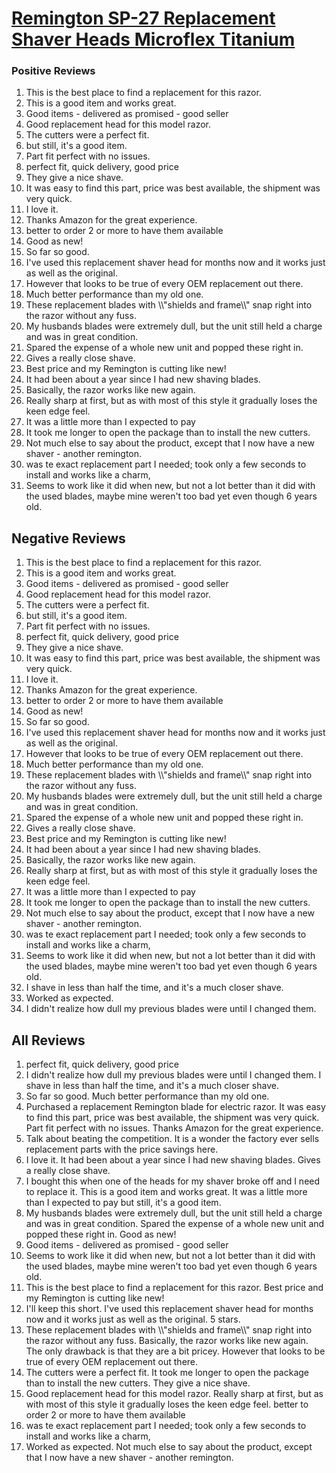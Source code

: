 # [Remington SP-27 Replacement Shaver Heads Microflex Titanium](https://products.checkmycream.com/products/Remington-SP-27-Replacement-Shaver-Heads-Microflex-Titanium.html)

### Positive Reviews

<ol>
      <li>This is the best place to find a replacement for this razor.</li>
      <li>This is a good item and works great.</li>
      <li>Good items - delivered as promised - good seller</li>
      <li>Good replacement head for this model razor.</li>
      <li>The cutters were a perfect fit.  </li>
      <li>but still, it&#x27;s a good item.</li>
      <li>Part fit perfect with no issues.  </li>
      <li>perfect fit, quick delivery, good price</li>
      <li>They give a nice shave.</li>
      <li>It was easy to find this part, price was best available, the shipment was very quick.  </li>
      <li>I love it.</li>
      <li>Thanks Amazon for the great experience.</li>
      <li>better to order 2 or more to have them available</li>
      <li>Good as new!</li>
      <li>So far so good.</li>
      <li>I&#x27;ve used this replacement shaver head for months now and it works just as well as the original.</li>
      <li>However that looks to be true of every OEM replacement out there.</li>
      <li>Much better performance than my old one.</li>
      <li>These replacement blades with \\&quot;shields and frame\\&quot; snap right into the razor without any fuss.  </li>
      <li>My husbands blades were extremely dull, but the unit still held a charge and was in great condition.</li>
      <li>Spared the expense of a whole new unit and popped these right in.</li>
      <li>Gives a really close shave.</li>
      <li>Best price and my Remington is cutting like new!</li>
      <li>It had been about a year since I had new shaving blades.</li>
      <li>Basically, the razor works like new again.  </li>
      <li>Really sharp at first, but as with most of this style it gradually loses the keen edge feel.  </li>
      <li>It was a little more than I expected to pay</li>
      <li>It took me longer to open the package than to install the new cutters.  </li>
      <li>Not much else to say about the product, except that I now have a new shaver - another remington.</li>
      <li>was te exact replacement part I needed; took only a few seconds to install and works like a charm,</li>
      <li>Seems to work like it did when new, but not a lot better than it did with the used blades, maybe mine weren&#x27;t too bad yet even though 6 years old.</li>
</ol>


<h2>Negative Reviews</h2>
<ol>
<li> This is the best place to find a replacement for this razor.</li>
<li> This is a good item and works great.</li>
<li> Good items - delivered as promised - good seller</li>
<li> Good replacement head for this model razor.</li>
<li> The cutters were a perfect fit.  </li>
<li> but still, it&#x27;s a good item.</li>
<li> Part fit perfect with no issues.  </li>
<li> perfect fit, quick delivery, good price</li>
<li> They give a nice shave.</li>
<li> It was easy to find this part, price was best available, the shipment was very quick.  </li>
<li> I love it.</li>
<li> Thanks Amazon for the great experience.</li>
<li> better to order 2 or more to have them available</li>
<li> Good as new!</li>
<li> So far so good.</li>
<li> I&#x27;ve used this replacement shaver head for months now and it works just as well as the original.</li>
<li> However that looks to be true of every OEM replacement out there.</li>
<li> Much better performance than my old one.</li>
<li> These replacement blades with \\&quot;shields and frame\\&quot; snap right into the razor without any fuss.  </li>
<li> My husbands blades were extremely dull, but the unit still held a charge and was in great condition.</li>
<li> Spared the expense of a whole new unit and popped these right in.</li>
<li> Gives a really close shave.</li>
<li> Best price and my Remington is cutting like new!</li>
<li> It had been about a year since I had new shaving blades.</li>
<li> Basically, the razor works like new again.  </li>
<li> Really sharp at first, but as with most of this style it gradually loses the keen edge feel.  </li>
<li> It was a little more than I expected to pay</li>
<li> It took me longer to open the package than to install the new cutters.  </li>
<li> Not much else to say about the product, except that I now have a new shaver - another remington.</li>
<li> was te exact replacement part I needed; took only a few seconds to install and works like a charm,</li>
<li> Seems to work like it did when new, but not a lot better than it did with the used blades, maybe mine weren&#x27;t too bad yet even though 6 years old.</li>
<li> I shave in less than half the time, and it&#x27;s a much closer shave.</li>
<li> Worked as expected.  </li>
<li> I didn&#x27;t realize how dull my previous blades were until I changed them.</li>
</ol>

<h2>All Reviews</h2>

<ol>
    <li> perfect fit, quick delivery, good price</li>
    <li> I didn&#x27;t realize how dull my previous blades were until I changed them. I shave in less than half the time, and it&#x27;s a much closer shave.</li>
    <li> So far so good. Much better performance than my old one.</li>
    <li> Purchased a replacement Remington blade for electric razor.  It was easy to find this part, price was best available, the shipment was very quick.  Part fit perfect with no issues.  Thanks Amazon for the great experience.</li>
    <li> Talk about beating the competition. It is a wonder the factory ever sells replacement parts with the price savings here.</li>
    <li> I love it. It had been about a year since I had new shaving blades. Gives a really close shave.</li>
    <li> I bought this when one of the heads for my shaver broke off and I need to replace it. This is a good item and works great. It was a little more than I expected to pay but still, it&#x27;s a good item.</li>
    <li> My husbands blades were extremely dull, but the unit still held a charge and was in great condition. Spared the expense of a whole new unit and popped these right in. Good as new!</li>
    <li> Good items - delivered as promised - good seller</li>
    <li> Seems to work like it did when new, but not a lot better than it did with the used blades, maybe mine weren&#x27;t too bad yet even though 6 years old.</li>
    <li> This is the best place to find a replacement for this razor. Best price and my Remington is cutting like new!</li>
    <li> I&#x27;ll keep this short.  I&#x27;ve used this replacement shaver head for months now and it works just as well as the original. 5 stars.</li>
    <li> These replacement blades with \\&quot;shields and frame\\&quot; snap right into the razor without any fuss.  Basically, the razor works like new again.  The only drawback is that they are a bit pricey.  However that looks to be true of every OEM replacement out there.</li>
    <li> The cutters were a perfect fit.  It took me longer to open the package than to install the new cutters.  They give a nice shave.</li>
    <li> Good replacement head for this model razor. Really sharp at first, but as with most of this style it gradually loses the keen edge feel.  better to order 2 or more to have them available</li>
    <li> was te exact replacement part I needed; took only a few seconds to install and works like a charm,</li>
    <li> Worked as expected.  Not much else to say about the product, except that I now have a new shaver - another remington.</li>
</ol>




